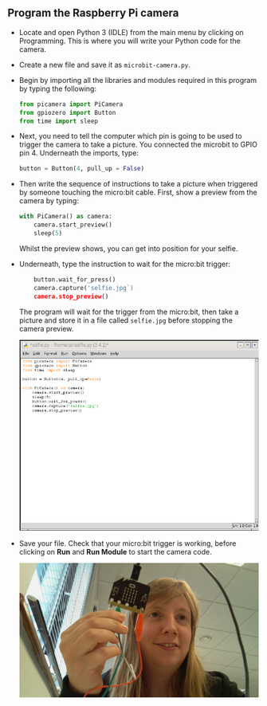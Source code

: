 ## Program the Raspberry Pi camera

- Locate and open Python 3 (IDLE) from the main menu by clicking on Programming. This is where you will write your Python code for the camera.
- Create a new file and save it as `microbit-camera.py`.
- Begin by importing all the libraries and modules required in this program by typing the following:

	```python
	from picamera import PiCamera
	from gpiozero import Button
	from time import sleep
	```
	
- Next, you need to tell the computer which pin is going to be used to trigger the camera to take a picture. You connected the microbit to GPIO pin 4. Underneath the imports, type:

	```python
	button = Button(4, pull_up = False)
	```

- Then write the sequence of instructions to take a picture when triggered by someone touching the micro:bit cable. First, show a preview from the camera by typing:

	```python
	with PiCamera() as camera:
	    camera.start_preview()
	    sleep(5)
	```

    Whilst the preview shows, you can get into position for your selfie. 
    
- Underneath, type the instruction to wait for the micro:bit trigger:

	```python
	    button.wait_for_press()
	    camera.capture('selfie.jpg`)
	    camera.stop_preview()
	```
	
	The program will wait for the trigger from the micro:bit, then take a picture and store it in a file called `selfie.jpg` before stopping the camera preview. 
	
	![](images/camera-code.png)

- Save your file. Check that your micro:bit trigger is working, before clicking on **Run** and **Run Module** to start the camera code. 

	![](images/selfie.jpg)

